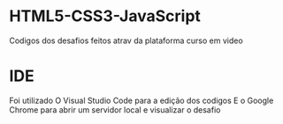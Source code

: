 # HTML5-CSS3-JavaScript
Codigos dos desafios  feitos atrav da plataforma curso em video

#  IDE
 Foi utilizado O Visual Studio Code para a edição dos codigos
 E o Google Chrome para abrir um servidor local e visualizar o  desafio
 
 
